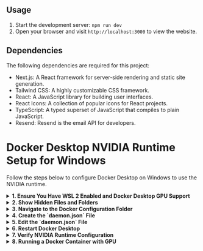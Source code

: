 ## Usage

1. Start the development server: `npm run dev`
2. Open your browser and visit `http://localhost:3000` to view the website.

## Dependencies

The following dependencies are required for this project:

- Next.js: A React framework for server-side rendering and static site generation.
- Tailwind CSS: A highly customizable CSS framework.
- React: A JavaScript library for building user interfaces.
- React Icons: A collection of popular icons for React projects.
- TypeScript: A typed superset of JavaScript that compiles to plain JavaScript.
- Resend: Resend is the email API for developers.


# Docker Desktop NVIDIA Runtime Setup for Windows

Follow the steps below to configure Docker Desktop on Windows to use the NVIDIA runtime.

<details>
  <summary><strong>1. Ensure You Have WSL 2 Enabled and Docker Desktop GPU Support</strong></summary>
  
  - **Docker Desktop** on Windows uses **WSL 2** (Windows Subsystem for Linux version 2) as its backend. For GPU support, ensure you have the **NVIDIA drivers for WSL** installed.
  - Follow the steps in the [NVIDIA WSL 2 installation guide](https://developer.nvidia.com/cuda/wsl) to install the necessary drivers.
  - In **Docker Desktop** settings, go to **Resources** > **WSL Integration** and make sure your Linux distributions are enabled.

</details>

<details>
  <summary><strong>2. Show Hidden Files and Folders</strong></summary>

  The `ProgramData` folder is hidden by default. To reveal it:
  - Open **File Explorer**.
  - Click on the **View** tab in the ribbon at the top.
  - Check the box for **Hidden items** to show hidden files and folders.
  
</details>

<details>
  <summary><strong>3. Navigate to the Docker Configuration Folder</strong></summary>
  
  - In **File Explorer**, go to:
    ```
    C:\ProgramData\Docker\config\
    ```
  - If you can’t find the `ProgramData` folder, you can manually type the path into the address bar of **File Explorer**.

</details>

<details>
  <summary><strong>4. Create the `daemon.json` File</strong></summary>
  
  - If the `config` folder doesn't exist, create it by:
    - Right-click inside the `Docker` folder, select **New > Folder**, and name the folder `config`.
  - Inside the `config` folder, right-click and select **New > Text Document**.
  - Rename the file to `daemon.json` (make sure to change the extension from `.txt` to `.json`).
  
</details>

<details>
  <summary><strong>5. Edit the `daemon.json` File</strong></summary>
  
  - Right-click the newly created `daemon.json` file and select **Edit** (use Notepad or any text editor).
  - Add the following configuration to enable the NVIDIA runtime:
    ```json
    {
      "runtimes": {
        "nvidia": {
          "path": "nvidia-container-runtime"
        }
      }
    }
    ```
  - Save the file after editing.
  
</details>

<details>
  <summary><strong>6. Restart Docker Desktop</strong></summary>
  
  - After modifying the `daemon.json` file, restart Docker Desktop:
    - Right-click the Docker Desktop icon in your system tray (near the clock).
    - Click **Restart Docker**.
  
</details>

<details>
  <summary><strong>7. Verify NVIDIA Runtime Configuration</strong></summary>
  
  To verify that the NVIDIA runtime is now recognized by Docker:
  - Open **PowerShell** or **Command Prompt** and run:
    ```bash
    docker info | findstr "Runtimes"
    ```
  - You should see `nvidia` listed as one of the available runtimes if everything is set up correctly.
  
</details>

<details>
  <summary><strong>8. Running a Docker Container with GPU</strong></summary>
  
  Now, you can run Docker containers using the NVIDIA runtime:
  ```bash
  docker run --runtime=nvidia --gpus all -ti <your-container-image>
